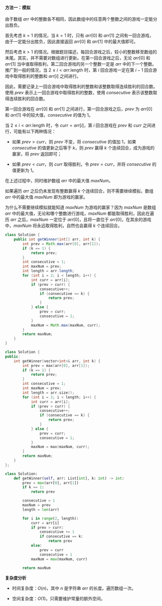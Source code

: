 #### 方法一：模拟

由于数组 $\textit{arr}$ 中的整数各不相同，因此数组中的任意两个整数之间的游戏一定能分出胜负。

首先考虑 $k=1$ 的情况，当 $k=1$ 时，只有 $\textit{arr}[0]$ 和 $\textit{arr}[1]$ 之间有一回合游戏，由于一定能分出胜负，因此直接返回 $\textit{arr}[0]$ 和 $\textit{arr}[1]$ 中的最大值即可。

然后考虑 $k>1$ 的情况。根据题目描述，每回合游戏之后，较小的整数移至数组的末尾。其实，并不需要对数组进行更新。在第一回合游戏之后，无论 $\textit{arr}[0]$ 和 $\textit{arr}[1]$ 当中谁取得胜利，第二回合游戏的另一个整数一定是 $\textit{arr}$ 中的下一个整数。推广到一般的情况，当 $2 \le i < \textit{arr}.\text{length}$ 时，第 $i$ 回合游戏一定在第 $i-1$ 回合游戏中取得胜利的整数和 $\textit{arr}[i]$ 之间进行。

因此，需要记录上一回合游戏中取得胜利的整数和该整数取得连续胜利的回合数。使用 $\textit{prev}$ 表示上一回合游戏中取得胜利的整数，使用 $\textit{consecutive}$ 表示该整数取得连续胜利的回合数。

第一回合游戏在 $\textit{arr}[0]$ 和 $\textit{arr}[1]$ 之间进行，第一回合游戏之后，$\textit{prev}$ 为 $\textit{arr}[0]$ 和 $\textit{arr}[1]$ 中的较大值，$\textit{consecutive}$ 的值为 $1$。

当 $2 \le i < \textit{arr}.\text{length}$ 时，令 $\textit{curr}=\textit{arr}[i]$，第 $i$ 回合游戏在 $\textit{prev}$ 和 $\textit{curr}$ 之间进行，可能有以下两种情况：

- 如果 $\textit{prev}>\textit{curr}$，则 $\textit{prev}$ 不变，将 $\textit{consecutive}$ 的值加 $1$，如果 $\textit{consecutive}$ 的值更新之后等于 $k$，则 $\textit{prev}$ 赢得 $k$ 个连续回合，成为游戏的赢家，将 $\textit{prev}$ 返回即可；

- 如果 $\textit{prev}<\textit{curr}$，则 $\textit{curr}$ 取得胜利，令 $\textit{prev}=\textit{curr}$，并将 $\textit{consecutive}$ 的值更新为 $1$。

在上述过程中，同时维护数组 $\textit{arr}$ 中的最大值 $\textit{maxNum}$。

如果遍历 $\textit{arr}$ 之后仍未发现有整数赢得 $k$ 个连续回合，则不需要继续模拟，数组 $\textit{arr}$ 中的最大值 $\textit{maxNum}$ 即为游戏的赢家。

为什么不需要继续模拟就能知道 $\textit{maxNum}$ 为游戏的赢家？因为 $\textit{maxNum}$ 是数组 $\textit{arr}$ 中的最大值，无论和哪个整数进行游戏，$\textit{maxNum}$ 都能取得胜利，因此在遍历 $\textit{arr}$ 之后，$\textit{maxNum}$ 一定位于 $\textit{arr}[0]$，且将一直位于 $\textit{arr}[0]$，在其余的游戏中，$\textit{maxNum}$ 将永远取得胜利，自然也会赢得 $k$ 个连续回合。

```Java [sol1-Java]
class Solution {
    public int getWinner(int[] arr, int k) {
        int prev = Math.max(arr[0], arr[1]);
        if (k == 1) {
            return prev;
        }
        int consecutive = 1;
        int maxNum = prev;
        int length = arr.length;
        for (int i = 2; i < length; i++) {
            int curr = arr[i];
            if (prev > curr) {
                consecutive++;
                if (consecutive == k) {
                    return prev;
                }
            } else {
                prev = curr;
                consecutive = 1;
            }
            maxNum = Math.max(maxNum, curr);
        }
        return maxNum;
    }
}
```

```cpp [sol1-C++]
class Solution {
public:
    int getWinner(vector<int>& arr, int k) {
        int prev = max(arr[0], arr[1]);
        if (k == 1) {
            return prev;
        }
        int consecutive = 1;
        int maxNum = prev;
        int length = arr.size();
        for (int i = 2; i < length; i++) {
            int curr = arr[i];
            if (prev > curr) {
                consecutive++;
                if (consecutive == k) {
                    return prev;
                }
            } else {
                prev = curr;
                consecutive = 1;
            }
            maxNum = max(maxNum, curr);
        }
        return maxNum;
    }
};
```

```Python [sol1-Python3]
class Solution:
    def getWinner(self, arr: List[int], k: int) -> int:
        prev = max(arr[0], arr[1])
        if k == 1:
            return prev

        consecutive = 1
        maxNum = prev
        length = len(arr)

        for i in range(2, length):
            curr = arr[i]
            if prev > curr:
                consecutive += 1
                if consecutive == k:
                    return prev
            else:
                prev = curr
                consecutive = 1
            maxNum = max(maxNum, curr)
        
        return maxNum
```

**复杂度分析**

- 时间复杂度：$O(n)$，其中 $n$ 是字符串 $\textit{arr}$ 的长度。遍历数组一次。

- 空间复杂度：$O(1)$。只需要维护常量的额外空间。